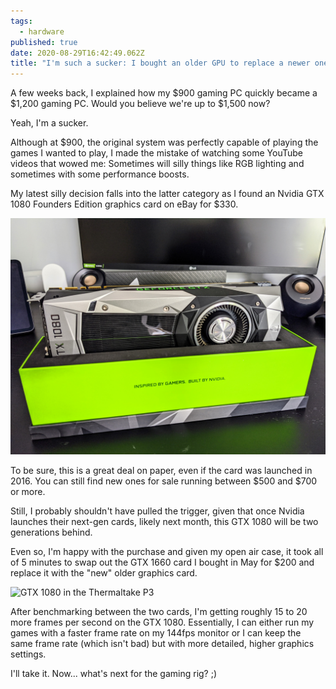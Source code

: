 ```yaml
---
tags:
  - hardware
published: true
date: 2020-08-29T16:42:49.062Z
title: "I'm such a sucker: I bought an older GPU to replace a newer one"
---
```

A few weeks back, I explained how my $900 gaming PC quickly became a $1,200 gaming PC. Would you believe we're up to $1,500 now?

Yeah, I'm a sucker.

Although at $900, the original system was perfectly capable of playing the games I wanted to play, I made the mistake of watching some YouTube videos that wowed me: Sometimes will silly things like RGB lighting and sometimes with some performance boosts.

My latest silly decision falls into the latter category as I found an Nvidia GTX 1080 Founders Edition graphics card on eBay for $330.

![](../src/images/nvidia-gtx-1080-founders-edition.jpg "Nvidia GTX 1080 Founders Edition")

To be sure, this is a great deal on paper, even if the card was launched in 2016. You can still find new ones for sale running between $500 and $700 or more. 

Still, I probably shouldn't have pulled the trigger, given that once Nvidia launches their next-gen cards, likely next month, this GTX 1080 will be two generations behind.

Even so, I'm happy with the purchase and given my open air case, it took all of 5 minutes to swap out the GTX 1660 card I bought in May for $200 and replace it with the "new" older graphics card.

![](../src/images/gtx-1080-installed.jpg "GTX 1080 in the Thermaltake P3")

After benchmarking between the two cards, I'm getting roughly 15 to 20 more frames per second on the GTX 1080. Essentially, I can either run my games with a faster frame rate on my 144fps monitor or I can keep the same frame rate (which isn't bad) but with more detailed, higher graphics settings.

I'll take it. Now... what's next for the gaming rig? ;)
